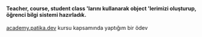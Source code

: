 #### Teacher, course, student class 'larını kullanarak object 'lerimizi oluşturup, öğrenci bilgi sistemi hazırladık.
[academy.patika.dev](https://academy.patika.dev/tr) kursu kapsamında yaptığım bir ödev 
